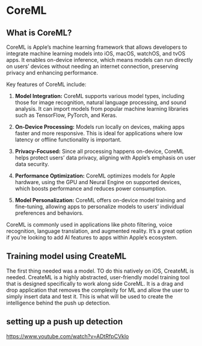# CoreML

## What is CoreML?
CoreML is Apple’s machine learning framework that allows developers to integrate machine learning models into iOS, macOS, watchOS, and tvOS apps. It enables on-device inference, which means models can run directly on users’ devices without needing an internet connection, preserving privacy and enhancing performance.

Key features of CoreML include:

 1. __Model Integration:__ CoreML supports various model types, including those for image recognition, natural language processing, and sound analysis. It can import models from popular machine learning libraries such as TensorFlow, PyTorch, and Keras.

2. __On-Device Processing:__ Models run locally on devices, making apps faster and more responsive. This is ideal for applications where low latency or offline functionality is important.

3. __Privacy-Focused:__ Since all processing happens on-device, CoreML helps protect users’ data privacy, aligning with Apple’s emphasis on user data security.

4. __Performance Optimization:__ CoreML optimizes models for Apple hardware, using the GPU and Neural Engine on supported devices, which boosts performance and reduces power consumption.

 5. __Model Personalization:__ CoreML offers on-device model training and fine-tuning, allowing apps to personalize models to users’ individual preferences and behaviors.

CoreML is commonly used in applications like photo filtering, voice recognition, language translation, and augmented reality. It’s a great option if you’re looking to add AI features to apps within Apple’s ecosystem.

## Training model using CreateML

The first thing needed was a model. TO do this natively on iOS, CreateML is needed. CreateML is a highly abstracted, user-friendly model training tool that is designed specifically to work along side CoreML. It is a drag and drop application that removes the complexity for ML and allow the user to simply insert data and test it.
This is what will be used to create the intelligence behind the push up detection. 

## setting up a push up detection

https://www.youtube.com/watch?v=ADtRfpCVklo